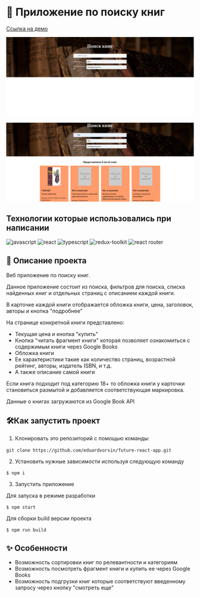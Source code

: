 # 📖 Приложение по поиску книг
[Cсылка на демо](https://eduardvorsin.github.io/future-react-app/)

![Поиск книг](./docs/assets/static/book-app1.png)

![Найденные книги](./docs/assets/static/book-app2.png)

## Технологии которые использовались при написании
![javascript](https://img.shields.io/badge/javascript-%23323330.svg?style=for-the-badge&logo=javascript&logoColor=%23F7DF1E)
![react](https://img.shields.io/badge/react-%2320232a.svg?style=for-the-badge&logo=react&logoColor=%2361DAFB)
![typescript](https://img.shields.io/badge/typescript-%23323330.svg?style=for-the-badge&logo=typescript&logoColor=%233178c6)
![redux-toolkit](https://img.shields.io/badge/redux_toolkit-%23764abc.svg?style=for-the-badge&logo=redux&logoColor=%23ffffff)
![react router](https://img.shields.io/badge/react_router-%23252525.svg?style=for-the-badge&logo=react-router&logoColor=%23f94949)

## 📄 Описание проекта
Веб приложение по поиску книг.

Данное приложение состоит из поиска, фильтров для поиска, списка найденных книг и отдельных страниц с описанием каждой книги.

В карточке каждой книги отображается обложка книги, цена, заголовок, авторы и кнопка "подробнее"

На странице конкретной книги представлено:
- Текущая цена и кнопка "купить"
- Кнопка "читать фрагмент книги" которая позволяет ознакомиться с содержимым книги через Google Books
- Обложка книги
- Ее характеристики такие как количество страниц, возрастной рейтинг, авторы, издатель ISBN, и т.д.
- А также описание самой книги 

Если книга подходит под категорию 18+ то обложка книги у карточки становиться размытой и добавляется соответствующая маркировка.

Данные о книгах загружаются из Google Book API

## 🛠️Как запустить проект
1. Клонировать это репозиторий с помощью команды:

`git clone https://github.com/eduardvorsin/future-react-app.git`

2. Установить нужные зависимости используя следующую команду
```
$ npm i
```
3. Запустить приложение

Для запуска в режиме разработки
```
$ npm start
```
Для сборки build версии проекта
```
$ npm run build
```

## ✨ Особенности
- Возможность сортировки книг по релевантности и категориям
- Возможность посмотреть фрагмент книги и купить ее через Google Books
- Возможность подгрузки книг которые соответствуют введенному запросу через кнопку "cмотреть еще"
